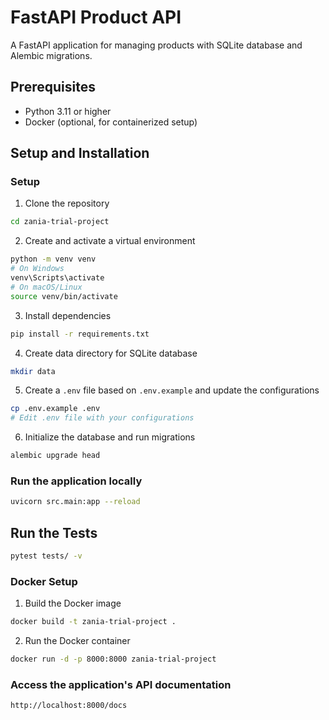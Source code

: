 # FastAPI Product API

A FastAPI application for managing products with SQLite database and Alembic migrations.

## Prerequisites

- Python 3.11 or higher
- Docker (optional, for containerized setup)

## Setup and Installation


### Setup

1. Clone the repository

```bash
cd zania-trial-project
```

2. Create and activate a virtual environment

```bash
python -m venv venv
# On Windows
venv\Scripts\activate
# On macOS/Linux
source venv/bin/activate
```

3. Install dependencies

```bash
pip install -r requirements.txt
```

4. Create data directory for SQLite database

```bash
mkdir data
```

5. Create a `.env` file based on `.env.example` and update the configurations

```bash
cp .env.example .env
# Edit .env file with your configurations
```

6. Initialize the database and run migrations

```bash
alembic upgrade head
```

### Run the application locally

```bash
uvicorn src.main:app --reload
```

## Run the Tests

```bash
pytest tests/ -v  
```

### Docker Setup

1. Build the Docker image

```bash
docker build -t zania-trial-project .
```

2. Run the Docker container

```bash
docker run -d -p 8000:8000 zania-trial-project
```

### Access the application's API documentation

```bash
http://localhost:8000/docs
```

